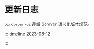 # 更新日志

`birdpaper-ui` 遵循 Semver 语义化版本规范。

::: timeline 2023-08-12
<!--@include: ../change-log/2.0.0.md-->
:::